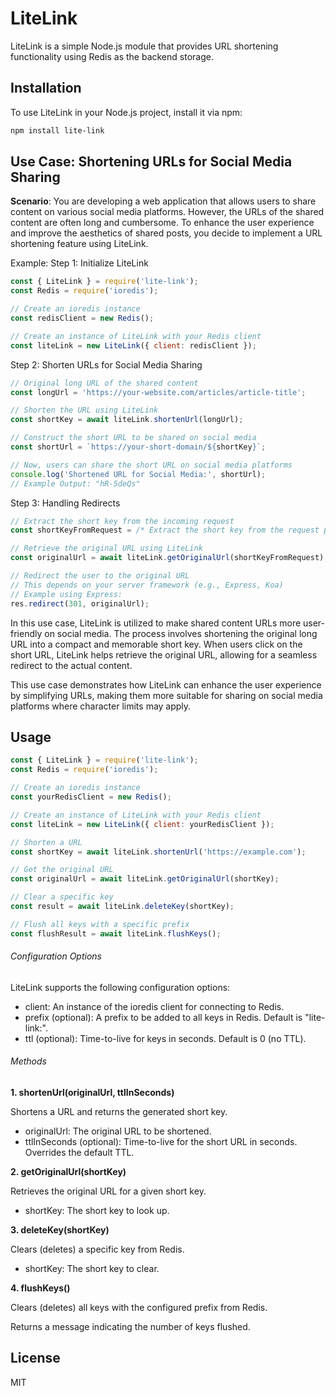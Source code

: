 # LiteLink

LiteLink is a simple Node.js module that provides URL shortening functionality using Redis as the backend storage.

## Installation

To use LiteLink in your Node.js project, install it via npm:

```bash
npm install lite-link
```


## Use Case: Shortening URLs for Social Media Sharing

**Scenario**:
You are developing a web application that allows users to share content on various social media platforms. However, the URLs of the shared content are often long and cumbersome. To enhance the user experience and improve the aesthetics of shared posts, you decide to implement a URL shortening feature using LiteLink.

Example:
Step 1: Initialize LiteLink

```javascript
const { LiteLink } = require('lite-link');
const Redis = require('ioredis');

// Create an ioredis instance
const redisClient = new Redis();

// Create an instance of LiteLink with your Redis client
const liteLink = new LiteLink({ client: redisClient });
```

Step 2: Shorten URLs for Social Media Sharing
```javascript
// Original long URL of the shared content
const longUrl = 'https://your-website.com/articles/article-title';

// Shorten the URL using LiteLink
const shortKey = await liteLink.shortenUrl(longUrl);

// Construct the short URL to be shared on social media
const shortUrl = `https://your-short-domain/${shortKey}`;

// Now, users can share the short URL on social media platforms
console.log('Shortened URL for Social Media:', shortUrl);
// Example Output: "hR-5deQs"
```

Step 3: Handling Redirects
```javascript
// Extract the short key from the incoming request
const shortKeyFromRequest = /* Extract the short key from the request parameters */;

// Retrieve the original URL using LiteLink
const originalUrl = await liteLink.getOriginalUrl(shortKeyFromRequest);

// Redirect the user to the original URL
// This depends on your server framework (e.g., Express, Koa)
// Example using Express:
res.redirect(301, originalUrl);
```

In this use case, LiteLink is utilized to make shared content URLs more user-friendly on social media. The process involves shortening the original long URL into a compact and memorable short key. When users click on the short URL, LiteLink helps retrieve the original URL, allowing for a seamless redirect to the actual content.

This use case demonstrates how LiteLink can enhance the user experience by simplifying URLs, making them more suitable for sharing on social media platforms where character limits may apply.


## Usage

```javascript
const { LiteLink } = require('lite-link');
const Redis = require('ioredis');

// Create an ioredis instance
const yourRedisClient = new Redis();

// Create an instance of LiteLink with your Redis client
const liteLink = new LiteLink({ client: yourRedisClient });

// Shorten a URL
const shortKey = await liteLink.shortenUrl('https://example.com');

// Get the original URL
const originalUrl = await liteLink.getOriginalUrl(shortKey);

// Clear a specific key
const result = await liteLink.deleteKey(shortKey);

// Flush all keys with a specific prefix
const flushResult = await liteLink.flushKeys();

```

###### Configuration Options

LiteLink supports the following configuration options:

- client: An instance of the ioredis client for connecting to Redis.
- prefix (optional): A prefix to be added to all keys in Redis. Default is "lite-link:".
- ttl (optional): Time-to-live for keys in seconds. Default is 0 (no TTL).

###### Methods

**1. shortenUrl(originalUrl, ttlInSeconds)**

Shortens a URL and returns the generated short key.

- originalUrl: The original URL to be shortened.
- ttlInSeconds (optional): Time-to-live for the short URL in seconds. Overrides the default TTL.

**2. getOriginalUrl(shortKey)**

Retrieves the original URL for a given short key.

- shortKey: The short key to look up.

**3. deleteKey(shortKey)**

Clears (deletes) a specific key from Redis.

- shortKey: The short key to clear.

**4. flushKeys()**

Clears (deletes) all keys with the configured prefix from Redis.

Returns a message indicating the number of keys flushed.



## License

MIT
